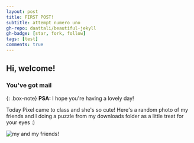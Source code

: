 ```yaml
---
layout: post
title: FIRST POST!
subtitle: attempt numero uno
gh-repo: daattali/beautiful-jekyll
gh-badge: [star, fork, follow]
tags: [test]
comments: true
---
```


## Hi, welcome! 

### You've got mail

{: .box-note}
**PSA:** I hope you're having a lovely day!

Today Pixel came to class and she's so cute! Here's a random photo of my friends and I doing a puzzle from my downloads folder as a little treat for your eyes :)


![my and my friends!](https://weiweilu081.github.io/assets/img/IMG_9905_Large.jpeg)


